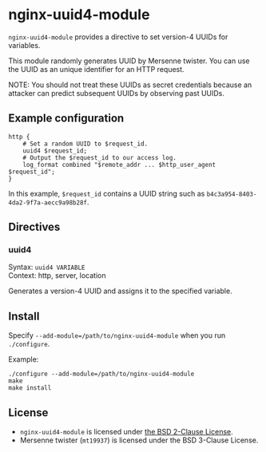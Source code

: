 nginx-uuid4-module
==================

`nginx-uuid4-module` provides a directive to set version-4 UUIDs for variables.

This module randomly generates UUID by Mersenne twister.
You can use the UUID as an unique identifier for an HTTP request.

NOTE: You should not treat these UUIDs as secret credentials because an attacker
can predict subsequent UUIDs by observing past UUIDs.


Example configuration
---------------------

```
http {
    # Set a random UUID to $request_id.
    uuid4 $request_id;
    # Output the $request_id to our access log.
    log_format combined "$remote_addr ... $http_user_agent $request_id";
}
```

In this example, `$request_id` contains a UUID string such as
`b4c3a954-8403-4da2-9f7a-aecc9a98b28f`.


Directives
----------

### uuid4

Syntax: `uuid4 VARIABLE`  
Context: http, server, location

Generates a version-4 UUID and assigns it to the specified variable.


Install
-------

Specify `--add-module=/path/to/nginx-uuid4-module` when you run `./configure`.

Example:

```
./configure --add-module=/path/to/nginx-uuid4-module
make
make install
```


License
-------

- `nginx-uuid4-module` is licensed under [the BSD 2-Clause License](LICENSE).
- Mersenne twister (`mt19937`) is licensed under the BSD 3-Clause License.
